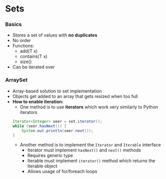 # Sets

### Basics
 - Stores a set of values with **no duplicates**
 - No order
 - Functions:
    - add(T x)
    - contains(T x)
    - size()
 - Can be iterated over

### ArraySet
 - Array-based solution to set implementation
 - Objects get added to an array that gets resized when too full
 - **How to enable iteration:**
    - One method is to use **iterators** which work very similarly to Python iterators
    ```java
    Iterator<Integer> seer = set.iterator();
    while (seer.hasNext()) {
        System.out.println(seer.next());
    }
    ```
    - Another method is to implement the `Iterator` and `Iterable` interface
        - Iterator must implement `hasNext()` and `next()` methods
        - Requires generic type
        - Iterable must implement `iterator()` method which returns the Iterable object
        - Allows usage of for/foreach loops

